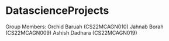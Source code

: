 # DatascienceProjects

Group Members:
Orchid Baruah (CS22MCAGN010)
Jahnab Borah (CS22MCAGN009)
Ashish Dadhara (CS22MCAGN019)

